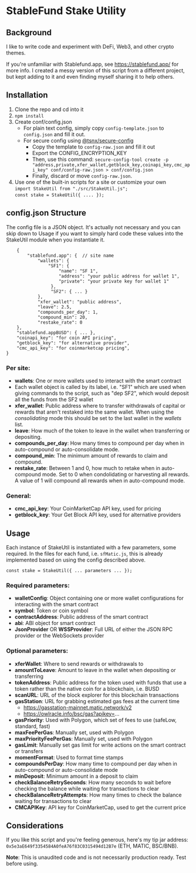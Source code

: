 # StableFund Stake Utility

## Background
I like to write code and experiment with DeFi, Web3, and other crypto themes.  

If you're unfamiliar with Stablefund.app, see https://stablefund.app/ for more info.  I created a messy version of this script from a different project, but kept adding to it and even finding myself sharing it to help others.


## Installation

 1. Clone the repo and cd into it
 2. `npm install`
 3. Create conf/config.json
	  - For plain text config, simply copy `config-template.json` to `config.json` and fill it out.
	  - For secure config using [@tsnx/secure-config](https://www.npmjs.com/package/@tsmx/secure-config)
		  - Copy the template to `config-raw.json` and fill it out
		  - Export the CONFIG_ENCRYPTION_KEY
		  - Then, use this command:
`secure-config-tool create -p "address,private,xfer_wallet,getblock_key,coinapi_key,cmc_api_key" conf/config-raw.json > conf/config.json`
		 - Finally, discard or move `config-raw.json`. 
 4. Use one of the built-in scripts for a site or customize your own <br/>
		`import StakeUtil from "./src/StakeUtil.js";`<br/>
		`const stake = StakeUtil({ .... });`

## config.json Structure

The config file is a JSON object.  It's actually not necessary and you can skip down to Usage if you want to simply hard code these values into the StakeUtil module when you instantiate it.

        {
		    "stablefund.app": {  // site name
			    "wallets": {
				    "SF1": {
					    "name": "SF 1",
					    "address": "your public address for wallet 1",
					    "private": "your private key for wallet 1"
					 },
					 "SF2": { ... }
				},
		        "xfer_wallet": "public address",
			    "leave": 2.5,
			    "compounds_per_day": 1,
			    "compound_min": 20,
			    "restake_rate": 0
        },
        "stablefund.appBUSD": { ... },
        "coinapi_key": "for coin API pricing",
        "getblock_key": "for alternative provider",
        "cmc_api_key": "for coinmarketcap pricing",
    }

### Per site:
 - **wallets**: One or more wallets used to interact with the smart contract
 - Each wallet object is called by its label, i.e. "SF1" which are used when giving commands to the script, such as "dep SF2", which would deposit all the funds from the SF2 wallet
 - **xfer_wallet**: Public address where to transfer withdrawals of capital or rewards that aren't restaked into the same wallet.  When using the *consolidating* mode this should be set to the last wallet in the *wallets* list.
 - **leave**: How much of the token to leave in the wallet when transferring or depositing.
 - **compounds_per_day**: How many times to compound per day when in auto-compound or auto-consolidate mode.
 - **compound_min**: The minimum amount of rewards to claim and compound.
 - **restake_rate**: Between 1 and 0, how much to retake when in auto-compound mode.  Set to 0 when condolidating or harvesting all rewards.  A value of 1 will compound all rewards when in auto-compound mode.

### General:

 - **cmc_api_key**: Your CoinMarketCap API key, used for pricing
 - **getblock_key**: Your Get Block API key, used for alternative providers

## Usage

Each instance of StakeUtil is instantiated with a few parameters, some required.  In the files for each fund, i.e. `sfMatic.js`, this is already implemented based on using the config described above.

    const stake = StakeUtil({ ... parameters ... });

### Required parameters:

- **walletConfig**: Object containing one or more wallet configurations for interacting with the smart contract
- **symbol**: Token or coin symbol
- **contractAddress**: Public address of the smart contract
- **abi**: ABI object for smart contract
- **JsonProvider** OR **WSSProvider**: Full URL of either the JSON RPC provider or the WebSockets provider

### Optional parameters:
- **xferWallet**: Where to send rewards or withdrawals to
- **amountToLeave**: Amount to leave in the wallet when depositing or transferring
- **tokenAddress**: Public address for the token used with funds that use a token rather than the native coin for a blockchain, i.e. BUSD
- **scanURL**: URL of the block explorer for this blockchain transactions
- **gasStation**: URL for grabbing estimated gas fees at the current time
	- https://gasstation-mainnet.matic.network/v2
	- https://owlracle.info/bsc/gas?apikey=...
- **gasPriority**: Used with Polygon, which set of fees to use (safeLow, standard, fast)
- **maxFeePerGas**: Manually set, used with Polygon
- **maxPriorityFeePerGas**: Manually set, used with Polygon
- **gasLimit**: Manually set gas limit for write actions on the smart contract or transfers
- **momentFormat**: Used to format time stamps
- **compoundsPerDay**: How many time to compound per day when in auto-compound or auto-consolidate mode
- **minDeposit**: Minimum amount in a deposit to claim
- **checkBalanceRetrySeconds**: How many seconds to wait before checking the balance while waiting for transactions to clear
- **checkBalanceRetryAttempts**: How many times to check the balance waiting for transactions to clear
- **CMCAPIKey**: API key for CoinMarketCap, used to get the current price

## Considerations

If you like this script and you're feeling generous, here's my tip jar address: `0x5e3aE649f3354584A0feA76f83C0315494d12B7e` (ETH, MATIC, BSC/BNB).

**Note**: This is unaudited code and is not necessarily production ready.  Test before using.

